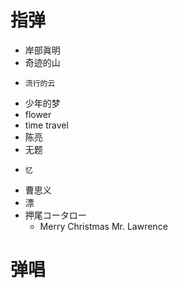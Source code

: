 # 指弹

-   岸部眞明
  -	奇迹的山
  - 	流行的云
  -  少年的梦
  -  flower
  -  time travel
-   陈亮
  -	无题
  - 	忆
-   曹思义
  -	漂
-   押尾コータロー
    -   Merry Christmas Mr. Lawrence

# 弹唱
